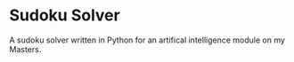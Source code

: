 # Sudoku Solver
A sudoku solver written in Python for an artifical intelligence module on my Masters.
